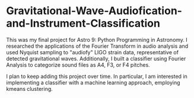 # Gravitational-Wave-Audiofication-and-Instrument-Classification
This was my final project for Astro 9: Python Programming in Astronomy. I researched the applications of the Fourier Transform in audio analysis and used Nyquist sampling to "audiofy" LIGO strain data, representative of detected gravitational waves. Additionally, I built a classifier using Fourier Analysis to categorize sound files as A4, F3, or F4 pitches.

I plan to keep adding this project over time. In particular, I am interested in implementing a classifier with a machine learning approach, employing kmeans clustering.

